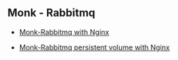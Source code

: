 ## Monk - Rabbitmq
 

* [Monk-Rabbitmq with Nginx](https://github.com/kaganmersin/monk-rabbitmq/tree/main/rabbitmq)

* [Monk-Rabbitmq persistent volume with Nginx](https://github.com/kaganmersin/monk-rabbitmq/tree/main/rabbitmq-persistent-volume)

